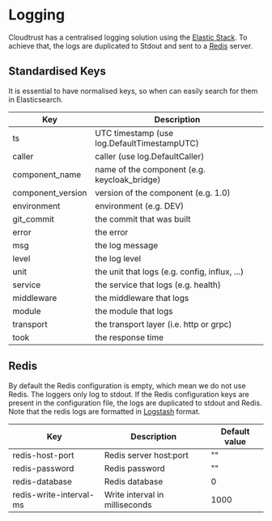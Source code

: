 # Logging

Cloudtrust has a centralised logging solution using the [Elastic Stack](https://www.elastic.co/webinars/introduction-elk-stack).
To achieve that, the logs are duplicated to Stdout and sent to a [Redis](https://redis.io/) server.

## Standardised Keys

It is essential to have normalised keys, so when can easily search for them in Elasticsearch.

Key | Description
--- | -----------
ts | UTC timestamp (use log.DefaultTimestampUTC)
caller | caller (use log.DefaultCaller)
component_name | name of the component (e.g. keycloak_bridge)
component_version | version of the component (e.g. 1.0)
environment | environment (e.g. DEV)
git_commit | the commit that was built
error | the error
msg | the log message
level | the log level
unit | the unit that logs (e.g. config, influx, ...)
service | the service that logs (e.g. health)
middleware | the middleware that logs
module | the module that logs
transport | the transport layer (i.e. http or grpc)
took | the response time

## Redis

By default the Redis configuration is empty, which mean we do not use Redis. The loggers only log to stdout. 
If the Redis configuration keys are present in the configuration file, the logs are duplicated to stdout and Redis.
Note that the redis logs are formatted in [Logstash](https://www.elastic.co/products/logstash) format.

Key | Description | Default value
--- | ----------- | -------------
redis-host-port | Redis server host:port | ""
redis-password | Redis password | ""
redis-database | Redis database | 0
redis-write-interval-ms | Write interval in milliseconds | 1000
